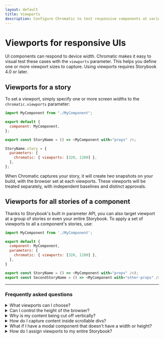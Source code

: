 ```yaml
---
layout: default
title: Viewports
description: Configure Chromatic to test responsive components at various viewports
---
```


# Viewports for responsive UIs

UI components can respond to device width. Chromatic makes it easy to visual test these cases with the `viewports` parameter. This helps you define one or more viewport sizes to capture. Using viewports requires Storybook 4.0 or later.

## Viewports for a story

To set a viewport, simply specify one or more screen _widths_ to the `chromatic.viewports` parameter:

```js
import MyComponent from "./MyComponent";

export default {
  component: MyComponent,
};

export const StoryName = () => <MyComponent with="props" />;

StoryName.story = {
  parameters: {
    chromatic: { viewports: [320, 1200] },
  },
};
```

When Chromatic captures your story, it will create _two_ snapshots on your build, with the browser set at each viewports. These viewports will be treated separately, with independent baselines and distinct approvals.

## Viewports for all stories of a component

Thanks to Storybook's built in parameter API, you can also target viewport at a group of stories or even your entire Storybook. To apply a set of viewports to all a component's stories, use:

```js
import MyComponent from './MyComponent';

export default {
  component: MyComponent,
  parameters: {
    chromatic: { viewports: [320, 1200] },
  },
}

export const StoryName = () => <MyComponent with="props" />);
export const SecondStoryName = () => <MyComponent with="other-props" />;
```

---

### Frequently asked questions

<details><summary>What viewports can I choose?</summary>

A viewport can be any whole number between 320 and 1800 pixels.

</details>

<details><summary>Can I control the height of the browser?</summary>

As we take a full screenshot of the component (even if it flows off the screen), it typically doesn't make any difference what height the browser has when taking screenshots. If this isn't the case for you application, please <a href="mailto:support@hichroma.com">let us know</a>.

</details>

<details><summary>Why is my content being cut off vertically?</summary>

Make sure there are no elements inadvertantly cutting off content through the use of overflow or height styles.

For elements that have relative height styles based on the size of the viewport (such as `height: 100vh`), all content nested under that element will show up in a screenshot unless either `overflow: hidden` or `overflow: scroll` is used to hide what is outside of that element (and therefore outside of the viewport).

When Chromatic takes a screenshot for an element that has a viewport-relative height as well as styling to hide/scroll the overflow, a default viewport height of `900px` will be used.

</details>

<details><summary>How do I capture content inside scrollable divs?</summary>

Scrollable divs constrain the height of their children. Change the height of the scrollable div to ensure all content fits. It's not possible for Chromatic to infer how tall scrollable divs are intended to be.

</details>

<details><summary>What if I have a modal component that doesn't have a width or height?</summary>

If your component infers its dimensions from the layout of the surrounding DOM elements (e.g., it's a modal that uses `position:fixed`), you can set the height of that component's stories using a decorator.

```js
import MyComponent from './MyComponent'

export default {
  component: MyComponent,
  decorators: [
    storyFn => (
      {% raw %}<div style={{ width: '1200px', height: '800px' }}>{% endraw %}
        This is a decorator for modals and such {storyFn()}
      </div>
    ),
  ],
}

export const StoryWithDimensions = () => <MyComponent/>
```

</details>

<details><summary>How do I assign viewports to my entire Storybook?</summary>

We don't recommend this in most cases because each viewport is treated independently and snapshots must be approved as such. But if you really want to assign viewports for an entire Storybook use `addParameters()` in your `.storybook/config.js`:

```js
import { configure, addParameters } from "@storybook/react"; // <- substitute react with your app layer

// Be careful doing this!
addParameters({
  chromatic: { viewports: [320, 1200] },
});
```

</details>
